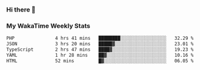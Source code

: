 ### Hi there 👋

<!--
**royschrauwen/royschrauwen** is a ✨ _special_ ✨ repository because its `README.md` (this file) appears on your GitHub profile.

Here are some ideas to get you started:

- 🔭 I’m currently working on ...
- 🌱 I’m currently learning ...
- 👯 I’m looking to collaborate on ...
- 🤔 I’m looking for help with ...
- 💬 Ask me about ...
- 📫 How to reach me: ...
- 😄 Pronouns: ...
- ⚡ Fun fact: ...
-->


### My WakaTime Weekly Stats
<!--START_SECTION:waka-->

```txt
PHP               4 hrs 41 mins   ████████░░░░░░░░░░░░░░░░░   32.29 %
JSON              3 hrs 20 mins   █████▓░░░░░░░░░░░░░░░░░░░   23.01 %
TypeScript        2 hrs 47 mins   ████▓░░░░░░░░░░░░░░░░░░░░   19.23 %
YAML              1 hr 28 mins    ██▓░░░░░░░░░░░░░░░░░░░░░░   10.16 %
HTML              52 mins         █▓░░░░░░░░░░░░░░░░░░░░░░░   06.05 %
```

<!--END_SECTION:waka-->
